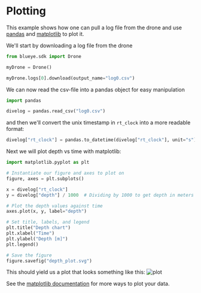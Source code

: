 # Plotting
This example shows how one can pull a log file from the drone and use
[pandas](https://pandas.pydata.org/) and [matplotlib](https://matplotlib.org/) to plot
it.

We'll start by downloading a log file from the drone

```python
from blueye.sdk import Drone

myDrone = Drone()

myDrone.logs[0].download(output_name="log0.csv")
```

We can now read the csv-file into a pandas object for easy manipulation

```python
import pandas

divelog = pandas.read_csv("log0.csv")
```

and then we'll convert the unix timestamp in `rt_clock` into a more readable format:

```python
divelog["rt_clock"] = pandas.to_datetime(divelog["rt_clock"], unit="s")
```

Next we will plot depth vs time with matplotlib:


```python
import matplotlib.pyplot as plt

# Instantiate our figure and axes to plot on
figure, axes = plt.subplots()

x = divelog["rt_clock"]
y = divelog["depth"] / 1000  # Dividing by 1000 to get depth in meters

# Plot the depth values against time
axes.plot(x, y, label="depth")

# Set title, labels, and legend
plt.title("Depth chart")
plt.xlabel("Time")
plt.ylabel("Depth [m]")
plt.legend()

# Save the figure
figure.savefig("depth_plot.svg")
```

This should yield us a plot that looks something like this:
![plot](../../media/depth_plot.svg)

See the [matplotlib documentation](https://matplotlib.org/contents.html) for more ways
to plot your data.
